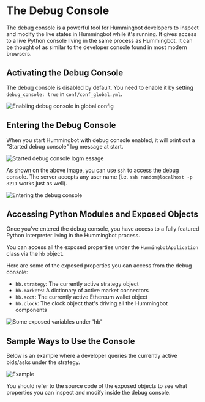 # The Debug Console

The debug console is a powerful tool for Hummingbot developers to inspect and modify the live states in Hummingbot while it's running. It gives access to a live Python console living in the same process as Hummingbot. It can be thought of as similar to the developer console found in most modern browsers.

## Activating the Debug Console

The debug console is disabled by default. You need to enable it by setting `debug_console: true` in `conf/conf_global.yml`.

![Enabling debug console in global config](/assets/img/debug1.png)

## Entering the Debug Console

When you start Hummingbot with debug console enabled, it will print out a "Started debug console" log message at start.

![Started debug console logm essage](/assets/img/debug2.png)

As shown on the above image, you can use `ssh` to access the debug console. The server accepts any user name (i.e. `ssh random@localhost -p 8211` works just as well).

![Entering the debug console](/assets/img/debug3.png)

## Accessing Python Modules and Exposed Objects

Once you've entered the debug console, you have access to a fully featured Python interpreter living in the Hummingbot process.

You can access all the exposed properties under the `HummingbotApplication` class via the `hb` object.

Here are some of the exposed properties you can access from the debug console:

- `hb.strategy`: The currently active strategy object
- `hb.markets`: A dictionary of active market connectors
- `hb.acct`: The currently active Ethereum wallet object
- `hb.clock`: The clock object that's driving all the Hummingbot components

![Some exposed variables under 'hb'](/assets/img/debug4.png)

## Sample Ways to Use the Console

Below is an example where a developer queries the currently active bids/asks under the strategy.

![Example](/assets/img/debug5.png)

You should refer to the source code of the exposed objects to see what properties you can inspect and modify inside the debug console.
